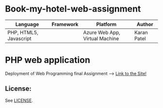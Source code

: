 # Book-my-hotel-web-assignment

| Language | Framework | Platform | Author |
| -------- | -------- |--------|--------|
| PHP, HTML5, Javascript |  | Azure Web App, Virtual Machine| Karan Patel |


# PHP web application

Deployment of Web Programming final Assignment  -->
[Link to the Site!](http://bookmyhotel.azurewebsites.net/)

## License:

See [LICENSE](LICENSE).
